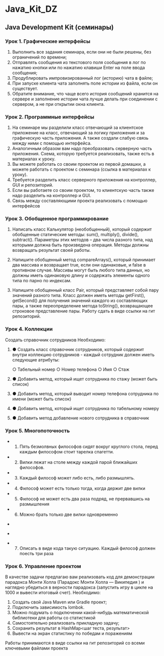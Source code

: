 # Java_Kit_DZ

## Java Development Kit (семинары)
### Урок 1. Графические интерфейсы

1. Выполнить все задания семинара, если они не были решены, без ограничений по времени;
2. Отправлять сообщения из текстового поля сообщения в лог по нажатию кнопки или по нажатию клавиши Enter на поле ввода сообщения;
3. Продублировать импровизированный лог (историю) чата в файле;
4. При запуске клиента чата заполнять поле истории из файла, если он существует. 
5. Обратите внимание, что чаще всего история сообщений хранится на сервере и заполнение истории чата лучше делать при соединении с сервером, а не при открытии окна клиента.

### Урок 2. Программные интерфейсы

1. На семинаре мы разделили класс отвечающий за клиентское приложение на класс, отвечающий за логику приложения и за графическую часть приложения. А также создали слабую связь между ними с помощью интерфейса.
2. Аналогичным образом вам надо преобразовать серверную часть приложения. Схема, которую требуется реализовать, также есть в материалах к уроку.
3. Вы можете работать со своим проектом из первой домашки, а можете работать с проектом с семинара (ссылка в материалах к уроку).
4. Требуется разделить класс серверного приложения на контроллер, GUI и репозиторий.
5. Если вы работаете со своим проектом, то клиентскую часть также надо разделить на контроллер и GUI.
6. Связь между составляющими проекта реализовать с помощью интерфейсов


### Урок 3. Обобщенное программирование

1. Написать класс Калькулятор (необобщенный), который содержит обобщенные статические методы: sum(), multiply(), divide(), subtract(). 
    Параметры этих методов – два числа разного типа, над которыми должна быть произведена операция. 
    Методы должны возвращать результат своей работы.

2. Напишите обобщенный метод compareArrays(), который принимает два массива и возвращает true, если они одинаковые, и false в противном случае.
   Массивы могут быть любого типа данных, но должны иметь одинаковую длину и содержать элементы одного типа по парно по индексам.

3. Напишите обобщенный класс Pair, который представляет собой пару значений разного типа. 
   Класс должен иметь методы getFirst(), getSecond() для получения значений каждого из составляющих пары, 
   а также переопределение метода toString(), возвращающее строковое представление пары. Работу сдать в виде ссылки на гит репозиторий.


### Урок 4. Коллекции

Создать справочник сотрудников
Необходимо:
1. ● Создать класс справочник сотрудников, который
содержит внутри коллекцию сотрудников - каждый
сотрудник должен иметь следующие атрибуты:


    ○ Табельный номер
    ○ Номер телефона
    ○ Имя
    ○ Стаж
2. ● Добавить метод, который ищет сотрудника по стажу
(может быть список)
3. ● Добавить метод, который выводит номер телефона
сотрудника по имени (может быть список)
4. ● Добавить метод, который ищет сотрудника по
табельному номеру
5. ● Добавить метод добавление нового сотрудника в
справочник

### Урок 5. Многопоточность


* 1. Пять безмолвных философов сидят вокруг круглого стола, перед каждым философом стоит тарелка спагетти.
* 2. Вилки лежат на столе между каждой парой ближайших философов.
* 3. Каждый философ может либо есть, либо размышлять.
* 4. Философ может есть только тогда, когда держит две вилки 
* 5. Философ не может есть два раза подряд, не прервавшись на размышления
* 6. Можно брать только две вилки одновременно
* <p>
* <p>
*  7. Описать в виде кода такую ситуацию. Каждый философ должен поесть три раза


### Урок 6. Управление проектом

В качестве задачи предлагаю вам реализовать код для демонстрации парадокса Монти Холла (Парадокс Монти Холла — Википедия ) и наглядно убедиться в верности парадокса
(запустить игру в цикле на 1000 и вывести итоговый счет).
Необходимо:
1. Создать свой Java Maven или Gradle проект;
2. Подключить зависимость lombok.
3. Можно подумать о подключении какой-нибудь математической библиотеки для работы со статистикой
4. Самостоятельно реализовать прикладную задачу;
5. Сохранить результат в HashMap<шаг теста, результат>
6. Вывести на экран статистику по победам и поражениям

Работы принимаются в виде ссылки на гит репозиторий со всеми ключевыми файлами проекта